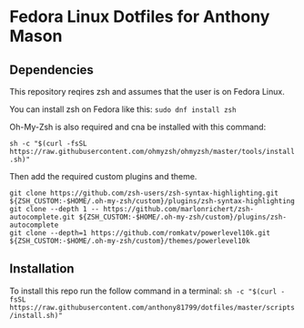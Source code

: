 # Fedora Linux Dotfiles for Anthony Mason

## Dependencies

This repository reqires zsh and assumes that the user is on Fedora Linux.

You can install zsh on Fedora like this:
```sudo dnf install zsh```

Oh-My-Zsh is also required and cna be installed with this command:

```sh -c "$(curl -fsSL https://raw.githubusercontent.com/ohmyzsh/ohmyzsh/master/tools/install.sh)"```

Then add the required custom plugins and theme.

```
git clone https://github.com/zsh-users/zsh-syntax-highlighting.git ${ZSH_CUSTOM:-$HOME/.oh-my-zsh/custom}/plugins/zsh-syntax-highlighting
git clone --depth 1 -- https://github.com/marlonrichert/zsh-autocomplete.git ${ZSH_CUSTOM:-$HOME/.oh-my-zsh/custom}/plugins/zsh-autocomplete
git clone --depth=1 https://github.com/romkatv/powerlevel10k.git ${ZSH_CUSTOM:-$HOME/.oh-my-zsh/custom}/themes/powerlevel10k
```

## Installation
To install this repo run the follow command in a terminal:
```sh -c "$(curl -fsSL https://raw.githubusercontent.com/anthony81799/dotfiles/master/scripts/install.sh)"```
